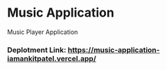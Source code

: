 # Music Application
 Music Player Application
<h3>Deplotment Link: <a href="https://music-application-iamankitpatel.vercel.app/">https://music-application-iamankitpatel.vercel.app/</a></h3>
